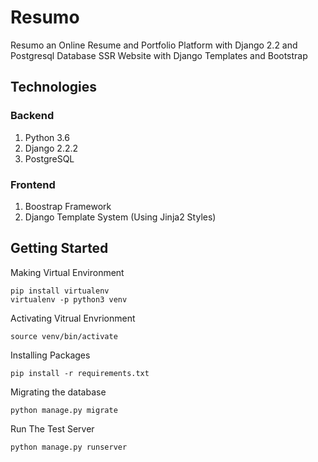 # Resumo
Resumo an Online Resume and Portfolio Platform with Django 2.2 and Postgresql Database SSR Website with Django Templates and Bootstrap

## Technologies

### Backend
1. Python 3.6
2. Django 2.2.2
3. PostgreSQL

### Frontend
1. Boostrap Framework
2. Django Template System (Using Jinja2 Styles)

## Getting Started

Making Virtual Environment
```
pip install virtualenv
virtualenv -p python3 venv
```
Activating Vitrual Envrionment
```
source venv/bin/activate
```
Installing Packages
```
pip install -r requirements.txt
```
Migrating the database
```
python manage.py migrate
```
Run The Test Server
```
python manage.py runserver
```

